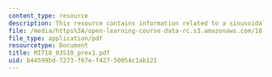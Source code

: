 ```yaml
---
content_type: resource
description: This resource contains information related to a sinusoidal solution.
file: /media/https%3A/open-learning-course-data-rc.s3.amazonaws.com/18-03-differential-equations-spring-2010/b44599bd7273f67ef42750054c1ab121_MIT18_03S10_prex1.pdf
file_type: application/pdf
resourcetype: Document
title: MIT18_03S10_prex1.pdf
uid: b44599bd-7273-f67e-f427-50054c1ab121
---
```

